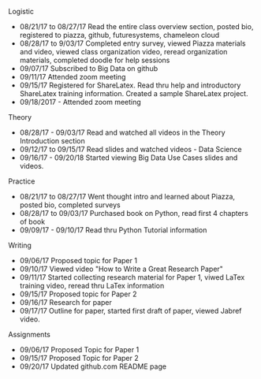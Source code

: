 
Logistic

* 08/21/17 to 08/27/17 Read the entire class overview section, posted bio, registered to piazza, github, futuresystems, chameleon cloud
* 08/28/17 to 9/03/17 Completed entry survey, viewed Piazza materials and video, viewed class organization video, reread organization materials, completed doodle for help sessions
* 09/07/17 Subscribed to Big Data on github
* 09/11/17 Attended zoom meeting
* 09/15/17 Registered for ShareLatex. Read thru help and introductory ShareLatex training information. Created a sample ShareLatex project. 
* 09/18/2017 - Attended zoom meeting


Theory

* 08/28/17 - 09/03/17 Read and watched all videos in the Theory Introduction section
* 09/12/17 to 09/15/17 Read slides and watched videos - Data Science 
* 09/16/17 - 09/20/18 Started viewing Big Data Use Cases slides and videos.

Practice

* 08/21/17 to 08/27/17  Went thought intro and learned about Piazza, posted bio, completed surveys
* 08/28/17 to 09/03/17  Purchased book on Python, read first 4 chapters of book
* 09/09/17 - 09/10/17   Read thru Python Tutorial information

Writing

* 09/06/17 Proposed topic for Paper 1
* 09/10/17 Viewed video "How to Write a Great Research Paper"
* 09/11/17 Started collecting research material for Paper 1, viwed LaTex training video, reread thru LaTex information 
* 09/15/17 Proposed topic for Paper 2
* 09/16/17 Research for paper
* 09/17/17 Outline for paper, started first draft of paper, viewed Jabref video. 

Assignments

* 09/06/17 Proposed Topic for Paper 1
* 09/15/17 Proposed Topic for Paper 2
* 09/20/17 Updated github.com README page

